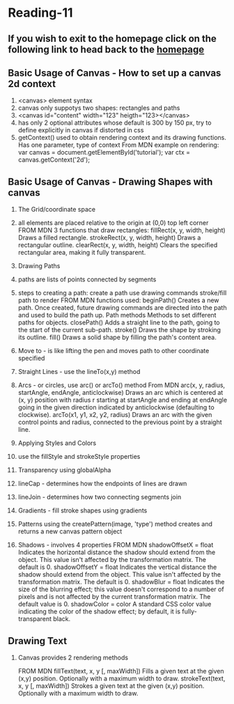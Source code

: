 # Reading-11

## If you wish to exit to the homepage click on the following link to head back to the [homepage](../README.md)

## Basic Usage of Canvas - How to set up a canvas 2d context

1. \<canvas> element syntax
  1. canvas only suppotys two shapes: rectangles and paths
  1. \<canvas id="content" width="123" heigth="123>\</canvas>
1. has only 2 optional attributes whose default is 300 by 150 px, try to define explicitly in canvas if distorted in css
1. getContext() used to obtain rendering context and its drawing functions. Has one parameter, type of context
      From MDN example on rendering:
        var canvas = document.getElementById('tutorial');
        var ctx = canvas.getContext('2d');

## Basic Usage of Canvas - Drawing Shapes with canvas

1. The Grid/coordinate space
  1. all elements are placed relative to the origin at (0,0) top left corner
      FROM MDN 3 functions that draw rectangles:
        fillRect(x, y, width, height)
          Draws a filled rectangle.
        strokeRect(x, y, width, height)
          Draws a rectangular outline.
        clearRect(x, y, width, height)
          Clears the specified rectangular area, making it fully transparent.

1. Drawing Paths
  1. paths are lists of points connected by segments
  1. steps to creating a path:
    create a path
    use drawing commands
    stroke/fill path to render
    FROM MDN functions used:
      beginPath()
          Creates a new path. Once created, future drawing commands are directed into the path and used to build the path up.
          Path methods
          Methods to set different paths for objects.
      closePath()
          Adds a straight line to the path, going to the start of the current sub-path.
      stroke()
          Draws the shape by stroking its outline.
      fill()
          Draws a solid shape by filling the path's content area.
1. Move to - is like lifting the pen and moves path to other coordinate specified
1. Straight Lines - use the lineTo(x,y) method
1. Arcs - or circles, use arc() or arcTo() method
      From MDN
      arc(x, y, radius, startAngle, endAngle, anticlockwise)
          Draws an arc which is centered at (x, y) position with radius r starting at startAngle and ending at endAngle going in the given direction indicated by anticlockwise (defaulting to clockwise).
      arcTo(x1, y1, x2, y2, radius)
          Draws an arc with the given control points and radius, connected to the previous point by a straight line.

1. Applying Styles and Colors
  1. use the fillStyle and strokeStyle properties
  1. Transparency using globalAlpha
  1. lineCap - determines how the endpoints of lines are drawn
  1. lineJoin - determines how two connecting segments join
  1. Gradients - fill stroke shapes using gradients

1. Patterns using the createPattern(image, 'type') method
    creates and returns a new canvas pattern object

1. Shadows - involves 4 properties
      FROM MDN
        shadowOffsetX = float
          Indicates the horizontal distance the shadow should extend from the object. This value isn't affected by the transformation matrix. The default is 0.
        shadowOffsetY = float
          Indicates the vertical distance the shadow should extend from the object. This value isn't affected by the transformation matrix. The default is 0.
        shadowBlur = float
          Indicates the size of the blurring effect; this value doesn't correspond to a number of pixels and is not affected by the current transformation matrix. The default value is 0.
        shadowColor = color
          A standard CSS color value indicating the color of the shadow effect; by default, it is fully-transparent black.

## Drawing Text

1. Canvas provides 2 rendering methods

    FROM MDN
    fillText(text, x, y [, maxWidth])
        Fills a given text at the given (x,y) position. Optionally with a maximum width to draw.
    strokeText(text, x, y [, maxWidth])
        Strokes a given text at the given (x,y) position. Optionally with a maximum width to draw.